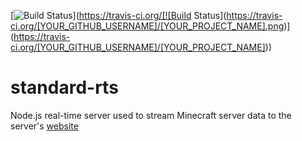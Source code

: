 [![Build Status](https://travis-ci.org/sbezboro/standard-rts.png)](https://travis-ci.org/[![Build Status](https://travis-ci.org/[YOUR_GITHUB_USERNAME]/[YOUR_PROJECT_NAME].png)](https://travis-ci.org/[YOUR_GITHUB_USERNAME]/[YOUR_PROJECT_NAME]))

standard-rts
============

Node.js real-time server used to stream Minecraft server data to the server's [website](https://github.com/sbezboro/standard-web)
